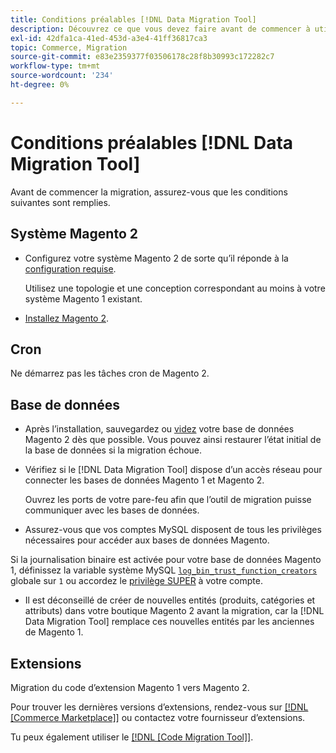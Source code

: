 ```yaml
---
title: Conditions préalables [!DNL Data Migration Tool]
description: Découvrez ce que vous devez faire avant de commencer à utiliser pour transférer  [!DNL Data Migration Tool]  données entre Magento 1 et Magento 2.
exl-id: 42dfa1ca-41ed-453d-a3e4-41ff36817ca3
topic: Commerce, Migration
source-git-commit: e83e2359377f03506178c28f8b30993c172282c7
workflow-type: tm+mt
source-wordcount: '234'
ht-degree: 0%

---
```


# Conditions préalables [!DNL Data Migration Tool]

Avant de commencer la migration, assurez-vous que les conditions suivantes sont remplies.

## Système Magento 2

* Configurez votre système Magento 2 de sorte qu’il réponde à la [configuration requise](../../installation/system-requirements.md).

  Utilisez une topologie et une conception correspondant au moins à votre système Magento 1 existant.

* [Installez Magento 2](../../installation/overview.md).

## Cron

Ne démarrez pas les tâches cron de Magento 2.

## Base de données

* Après l’installation, sauvegardez ou [videz](https://dev.mysql.com/doc/refman/8.0/en/mysqldump.html) votre base de données Magento 2 dès que possible. Vous pouvez ainsi restaurer l’état initial de la base de données si la migration échoue.

* Vérifiez si le [!DNL Data Migration Tool] dispose d’un accès réseau pour connecter les bases de données Magento 1 et Magento 2.

  Ouvrez les ports de votre pare-feu afin que l’outil de migration puisse communiquer avec les bases de données.

* Assurez-vous que vos comptes MySQL disposent de tous les privilèges nécessaires pour accéder aux bases de données Magento.

Si la journalisation binaire est activée pour votre base de données Magento 1, définissez la variable système MySQL [`log_bin_trust_function_creators`](https://dev.mysql.com/doc/refman/5.7/en/server-system-variables.html#sysvar_log_bin_trust_function_creators) globale sur `1` ou accordez le [privilège SUPER](https://dev.mysql.com/doc/refman/5.7/en/privileges-provided.html#priv_super) à votre compte.

* Il est déconseillé de créer de nouvelles entités (produits, catégories et attributs) dans votre boutique Magento 2 avant la migration, car la [!DNL Data Migration Tool] remplace ces nouvelles entités par les anciennes de Magento 1.

## Extensions

Migration du code d’extension Magento 1 vers Magento 2.

Pour trouver les dernières versions d’extensions, rendez-vous sur [[!DNL [Commerce Marketplace]]](https://marketplace.magento.com/) ou contactez votre fournisseur d’extensions.

Tu peux également utiliser le [[!DNL [Code Migration Tool]]](https://github.com/magento-commerce/code-migration/blob/develop/README.md).
